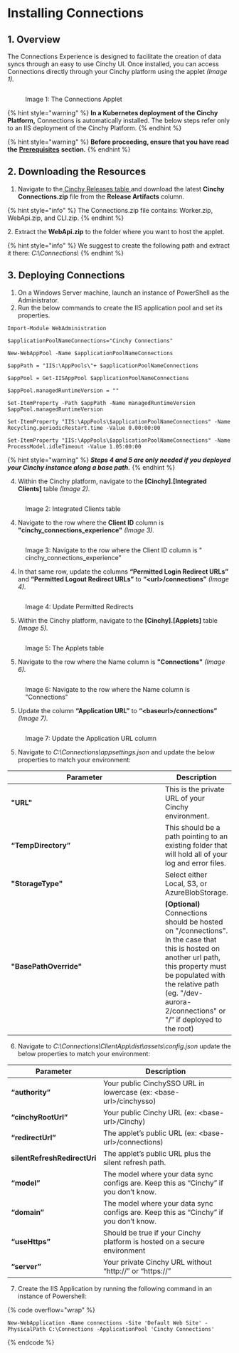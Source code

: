 # Installing Connections

## 1. Overview <a href="#setup" id="setup"></a>

The Connections Experience is designed to facilitate the creation of data syncs through an easy to use Cinchy UI. Once installed, you can access Connections directly through your Cinchy platform using the applet _(Image 1)._

<figure><img src="../../.gitbook/assets/image (6).png" alt=""><figcaption><p>Image 1: The Connections Applet</p></figcaption></figure>

{% hint style="warning" %}
**In a Kubernetes deployment of the Cinchy Platform,** Connections is automatically installed. The below steps refer only to an IIS deployment of the Cinchy Platform.
{% endhint %}

{% hint style="warning" %}
**Before proceeding, ensure that you have read the** [**Prerequisites**](broken-reference) **section.**
{% endhint %}

## 2. Downloading the Resources <a href="#setup" id="setup"></a>

1. Navigate to the[ Cinchy Releases table ](https://cinchy.net/Tables/1477?rowHeight=Expanded)and download the latest **Cinchy Connections.zip** file from the **Release Artifacts** column.

{% hint style="info" %}
The Connections.zip file contains: Worker.zip, WebApi.zip, and CLI.zip.
{% endhint %}

2\. Extract the **WebApi.zip** to the folder where you want to host the applet.

{% hint style="info" %}
We suggest to create the following path and extract it there: _C:\Connections\\_
{% endhint %}

## **3. Deploying Connections**

1. On a Windows Server machine, launch an instance of PowerShell as the Administrator.
2. Run the below commands to create the IIS application pool and set its properties.

```
Import-Module WebAdministration

$applicationPoolNameConnections="Cinchy Connections"

New-WebAppPool -Name $applicationPoolNameConnections

$appPath = "IIS:\AppPools\"+ $applicationPoolNameConnections

$appPool = Get-IISAppPool $applicationPoolNameConnections

$appPool.managedRuntimeVersion = ""

Set-ItemProperty -Path $appPath -Name managedRuntimeVersion $appPool.managedRuntimeVersion

Set-ItemProperty "IIS:\AppPools\$applicationPoolNameConnections" -Name Recycling.periodicRestart.time -Value 0.00:00:00

Set-ItemProperty "IIS:\AppPools\$applicationPoolNameConnections" -Name ProcessModel.idleTimeout -Value 1.05:00:00
```

{% hint style="warning" %}
_**Steps 4 and 5 are only needed if you deployed your Cinchy instance along a base path.**_
{% endhint %}

4. Within the Cinchy platform, navigate to the **\[Cinchy].\[Integrated Clients]** table _(Image 2)._

<figure><img src="../../.gitbook/assets/image (273).png" alt=""><figcaption><p>Image 2: Integrated Clients table</p></figcaption></figure>

4. Navigate to the row where the **Client ID** column is **"cinchy\_connections\_experience"** _(Image 3)._

<figure><img src="../../.gitbook/assets/image (3).png" alt=""><figcaption><p>Image 3: Navigate to the row where the Client ID column is " cinchy_connections_experience"</p></figcaption></figure>

4. In that same row, update the columns **“Permitted Login Redirect URLs”** and **“Permitted Logout Redirect URLs”** to **“\<url>/connections”** _(Image 4)._

<figure><img src="../../.gitbook/assets/image (258).png" alt=""><figcaption><p>Image 4: Update Permitted Redirects</p></figcaption></figure>

5. Within the Cinchy platform, navigate to the **\[Cinchy].\[Applets]** table _(Image 5)._&#x20;

<figure><img src="../../.gitbook/assets/image (368).png" alt=""><figcaption><p>Image 5: The Applets table</p></figcaption></figure>

5. Navigate to the row where the Name column is **"Connections"** _(Image 6)._&#x20;

<figure><img src="../../.gitbook/assets/image (597).png" alt=""><figcaption><p>Image 6: Navigate to the row where the Name column is "Connections" </p></figcaption></figure>

5. Update the column **“Application URL”** to **“\<baseurl>/connections”** _(Image 7)._

<figure><img src="../../.gitbook/assets/image (246).png" alt=""><figcaption><p>Image 7: Update the Application URL column</p></figcaption></figure>

5. Navigate to _C:\Connections\appsettings.json_ and update the below properties to match your environment:

<table><thead><tr><th width="381">Parameter</th><th>Description</th></tr></thead><tbody><tr><td><strong>"URL"</strong></td><td>This is the private URL of your Cinchy environment.</td></tr><tr><td><strong>“TempDirectory”</strong></td><td>This should be a path pointing to an existing folder that will hold all of your log and error files.</td></tr><tr><td><strong>"StorageType"</strong></td><td>Select either Local, S3, or AzureBlobStorage.</td></tr><tr><td><strong>"BasePathOverride"</strong></td><td><strong>(Optional)</strong> Connections should be hosted on "/connections". In the case that this is hosted on another url path, this property must be populated with the relative path (eg. "/dev-aurora-2/connections" or "/" if deployed to the root)</td></tr></tbody></table>

6. Navigate to _C:\Connections\ClientApp\dist\assets\config.json_ update the below properties to match your environment:

| Parameter                    | Description                                                                          |
| ---------------------------- | ------------------------------------------------------------------------------------ |
| **“authority”**              | Your public CinchySSO URL in lowercase (ex: \<base-url>/cinchysso)                   |
| **“cinchyRootUrl”**          | Your public Cinchy URL (ex: \<base-url>/Cinchy)                                      |
| **“redirectUrl”**            | The applet’s public URL (ex: \<base-url>/connections)                                |
| **silentRefreshRedirectUri** | The applet’s public URL plus the silent refresh path.                                |
| **“model”**                  | The model where your data sync configs are. Keep this as “Cinchy” if you don’t know. |
| **“domain”**                 | The model where your data sync configs are. Keep this as “Cinchy” if you don’t know. |
| **“useHttps”**               | Should be true if your Cinchy platform is hosted on a secure environment             |
| **“server”**                 | Your private Cinchy URL without “http://” or “https://”                              |

7. Create the IIS Application by running the following command in an instance of Powershell:

{% code overflow="wrap" %}
```
New-WebApplication -Name connections -Site 'Default Web Site' -PhysicalPath C:\Connections -ApplicationPool 'Cinchy Connections'
```
{% endcode %}
